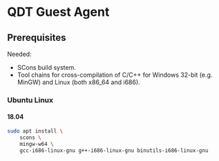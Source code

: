 # QDT Guest Agent

## Prerequisites

Needed:

  - SCons build system.
  - Tool chains for cross-compilation of C/C++ for Windows 32-bit
    (e.g. MinGW) and Linux (both x86_64 and i686).

### Ubuntu Linux

#### 18.04

```bash
sudo apt install \
    scons \
    mingw-w64 \
    gcc-i686-linux-gnu g++-i686-linux-gnu binutils-i686-linux-gnu
```
